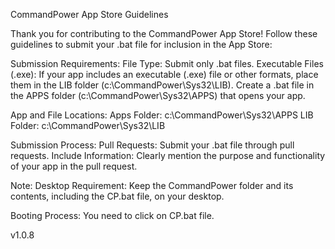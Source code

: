 CommandPower App Store Guidelines

Thank you for contributing to the CommandPower App Store! Follow these guidelines to submit your .bat file for inclusion in the App Store:

Submission Requirements:
File Type: Submit only .bat files.
Executable Files (.exe): If your app includes an executable (.exe) file or other formats, place them in the LIB folder (c:\CommandPower\Sys32\LIB). Create a .bat file in the APPS folder (c:\CommandPower\Sys32\APPS) that opens your app.

App and File Locations:
Apps Folder: c:\CommandPower\Sys32\APPS
LIB Folder: c:\CommandPower\Sys32\LIB

Submission Process:
Pull Requests: Submit your .bat file through pull requests.
Include Information: Clearly mention the purpose and functionality of your app in the pull request.

Note:
Desktop Requirement: Keep the CommandPower folder and its contents, including the CP.bat file, on your desktop.

Booting Process:
You need to click on CP.bat file.

v1.0.8

